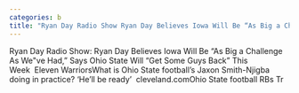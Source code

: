 ```yaml
---
categories: b
title: "Ryan Day Radio Show Ryan Day Believes Iowa Will Be “As Big a Challenge As Weve Had” Says Ohio State Will “Get Some Guys Back” This Week  Eleven Warriors"
---
```

Ryan Day Radio Show: Ryan Day Believes Iowa Will Be “As Big a Challenge As We"ve Had,” Says Ohio State Will “Get Some Guys Back” This Week&nbsp;&nbsp;Eleven WarriorsWhat is Ohio State football’s Jaxon Smith-Njigba doing in practice? ‘He’ll be ready’&nbsp;&nbsp;cleveland.comOhio State football RBs Tr